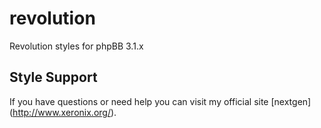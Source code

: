 # revolution
Revolution styles for phpBB 3.1.x

## Style Support

If you have questions or need help you can visit my official site [nextgen] (http://www.xeronix.org/).
